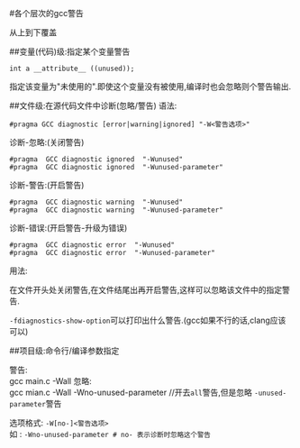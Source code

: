 #各个层次的gcc警告

从上到下覆盖

##变量(代码)级:指定某个变量警告

	int a __attribute__ ((unused));

指定该变量为"未使用的".即使这个变量没有被使用,编译时也会忽略则个警告输出.

##文件级:在源代码文件中诊断(忽略/警告)
语法:

	#pragma GCC diagnostic [error|warning|ignored] "-W<警告选项>"

诊断-忽略:(关闭警告)

	#pragma  GCC diagnostic ignored  "-Wunused"
	#pragma  GCC diagnostic ignored  "-Wunused-parameter"

诊断-警告:(开启警告)

	#pragma  GCC diagnostic warning  "-Wunused"
	#pragma  GCC diagnostic warning  "-Wunused-parameter"

诊断-错误:(开启警告-升级为错误)

	#pragma  GCC diagnostic error  "-Wunused"
	#pragma  GCC diagnostic error  "-Wunused-parameter"

用法:

在文件开头处关闭警告,在文件结尾出再开启警告,这样可以忽略该文件中的指定警告.

`-fdiagnostics-show-option`可以打印出什么警告.(gcc如果不行的话,clang应该可以)

##项目级:命令行/编译参数指定

警告:  
	gcc main.c -Wall
忽略:  
	gcc mian.c -Wall -Wno-unused-parameter  //开去`all`警告,但是忽略 `-unused-parameter`警告

选项格式: `-W[no-]<警告选项>`  
如	: `-Wno-unused-parameter # no- 表示诊断时忽略这个警告`

